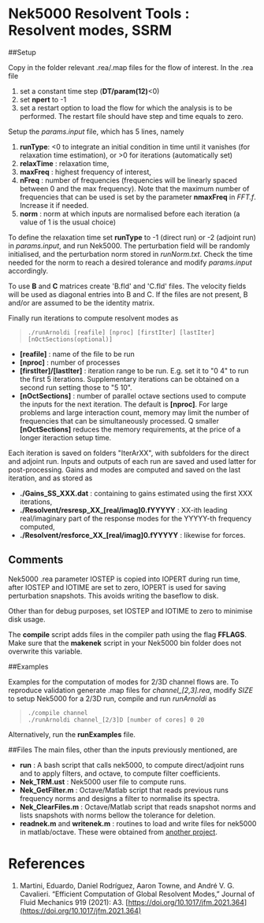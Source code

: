# Nek5000 Resolvent Tools : Resolvent modes, SSRM

##Setup

Copy in the folder relevant .rea/.map files for the flow of interest. In the .rea file 

1. set a constant time step (**DT/param(12)**<0)
2. set **npert** to -1
3. set a restart option to load the flow for which the analysis is to be performed. The restart file should have step and time equals to zero.

Setup the *params.input* file, which has 5 lines, namely

1. **runType**:  <0 to integrate an initial condition in time until it vanishes (for relaxation time estimation), or >0 for iterations (automatically set)
2. **relaxTime** : relaxation time,
3. **maxFreq** : highest frequency of interest,
4. **nFreq** : number of frequencies (frequencies will be linearly spaced between 0 and the max frequency). Note that the maximum number of frequencies that can be used is set by the parameter **nmaxFreq** in *FFT.f*. Increase it if needed.
5. **norm** : norm at which inputs are normalised before each iteration (a value of 1 is the usual choice)

To define the relaxation time set **runType** to -1 (direct run) or -2 (adjoint run) in *params.input*, and run Nek5000. The perturbation field will be randomly initialised, and the perturbation norm stored in *runNorm.txt*. Check the time needed for the norm to reach a desired tolerance and modify *params.input* accordingly.  

To use  **B** and **C** matrices create 'B.fld' and 'C.fld' files. The velocity fields will be used as diagonal entries into B and C. If the files are not present, B and/or are assumed to be the identity matrix.

Finally run iterations to compute resolvent modes as
>  `./runArnoldi [reafile] [nproc] [firstIter] [lastIter] [nOctSections(optional)]`


* **[reafile]** : name of the file to be run
* **[nproc]** : number of processes
* **[firstIter]/[lastIter]** : iteration range to be run. E.g. set it to "0 4" to run the first 5 iterations. Supplementary  iterations can be obtained on a second run setting those to "5 10".
* **[nOctSections]** : number of parallel octave sections used to compute the inputs for the next iteration. The default is **[nproc]**. For large problems and large interaction count, memory may limit the number of frequencies that can be simultaneously processed.  Q smaller **[nOctSections]** reduces the memory requirements, at the price of a longer iteraction setup time.

Each iteration is saved on folders "IterArXX", with subfolders for the direct and adjoint run. Inputs and outputs of each run are saved and used latter for post-processing. Gains and modes are computed and saved on the last iteration, and as stored as

*  **./Gains_SS_XXX.dat** : containing to gains estimated using the first XXX iterations,
*  **./Resolvent/resresp_XX_[real/imag]0.fYYYYY** : XX-ith leading real/imaginary part of the response modes for the YYYYY-th frequency computed,
*  **./Resolvent/resforce_XX_[real/imag]0.fYYYYY** : likewise for forces.

## Comments
Nek5000 .rea parameter IOSTEP is copied into IOPERT during run time, after   IOSTEP and IOTIME are set to zero, IOPERT is used for saving perturbation snapshots. This avoids writing the baseflow to disk.

Other than for debug purposes, set IOSTEP and IOTIME to zero to minimise disk usage. 

The **compile** script adds files in the compiler path using the flag **FFLAGS**. Make sure that the **makenek** script in your Nek5000 bin folder does not overwrite this variable.

##Examples


Examples for the computation of modes for 2/3D channel flows are. To reproduce validation generate .map files for *channel_[2,3].rea*, modify *SIZE* to setup Nek5000 for a 2/3D run, compile and run *runArnoldi* as
> `./compile channel`   
> `./runArnoldi channel_[2/3]D [number of cores] 0 20`

Alternatively, run the **runExamples** file.

##Files
The main files, other than the inputs previously mentioned, are

* **run** : A bash script that calls nek5000, to compute direct/adjoint runs and to apply filters, and octave, to compute filter coefficients.
* **Nek_TRM.ust** : Nek5000 user file to compute runs.
* **Nek_GetFilter.m** : Octave/Matlab script that reads previous runs frequency norms and designs a filter to normalise its spectra. 
* **Nek_ClearFiles.m** : Octave/Matlab script that reads snapshot norms and lists snapshots with norms bellow the tolerance for deletion.
* **readnek.m** and **writenek.m** : routines to load and write files for nek5000 in matlab/octave. These were obtained from [another project](https://github.com/nfabbiane/nekmatlab).

# References

1. Martini, Eduardo, Daniel Rodríguez, Aaron Towne, and André V. G. Cavalieri. “Efficient Computation of Global Resolvent Modes,”  Journal of Fluid Mechanics 919 (2021): A3. [https://doi.org/10.1017/jfm.2021.364](https://doi.org/10.1017/jfm.2021.364)



